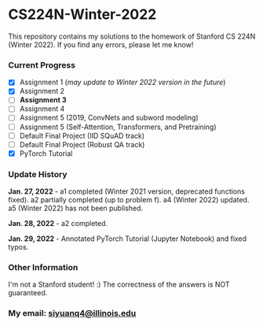 # CS224N-Winter-2022

This repository contains my solutions to the homework of Stanford CS 224N (Winter 2022). If you find any errors, please
let me know!

### Current Progress

- [x] Assignment 1 (*may update to Winter 2022 version in the future*)
- [x] Assignment 2
- [ ] **Assignment 3**
- [ ] Assignment 4
- [ ] Assignment 5 (2019, ConvNets and subword modeling)
- [ ] Assignment 5 (Self-Attention, Transformers, and Pretraining)
- [ ] Default Final Project (IID SQuAD track)
- [ ] Default Final Project (Robust QA track)
- [x] PyTorch Tutorial

### Update History

**Jan. 27, 2022** - a1 completed (Winter 2021 version, deprecated functions fixed). a2 partially completed (up to
problem f). a4 (Winter 2022) updated. a5 (Winter 2022) has not been published.

**Jan. 28, 2022** - a2 completed.

**Jan. 29, 2022** - Annotated PyTorch Tutorial (Jupyter Notebook) and fixed typos.

### Other Information

I'm not a Stanford student! :) The correctness of the answers is NOT guaranteed.

### My email: siyuanq4@illinois.edu
